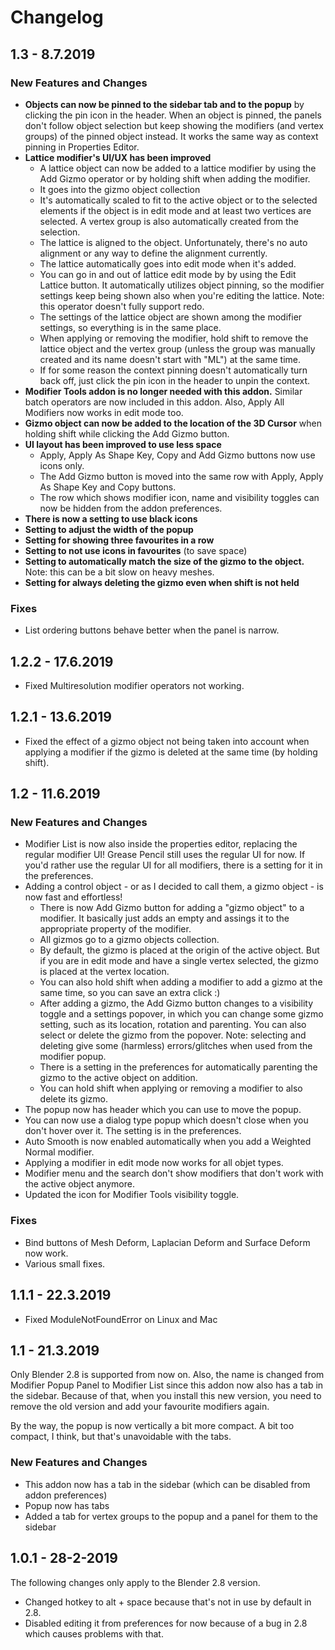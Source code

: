 # Changelog

## 1.3 - 8.7.2019

### New Features and Changes

- **Objects can now be pinned to the sidebar tab and to the popup** by clicking the pin icon in the header. When an object is pinned, the panels don't follow object selection but keep showing the modifiers (and vertex groups) of the pinned object instead. It works the same way as context pinning in Properties Editor.
- **Lattice modifier's UI/UX has been improved**
  - A lattice object can now be added to a lattice modifier by using the Add Gizmo operator or by holding shift when adding the modifier.
  - It goes into the gizmo object collection
  - It's automatically scaled to fit to the active object or to the selected elements if the object is in edit mode and at least two vertices are selected. A vertex group is also automatically created from the selection.
  - The lattice is aligned to the object. Unfortunately, there's no auto alignment or any way to define the alignment currently.
  - The lattice automatically goes into edit mode when it's added.
  - You can go in and out of lattice edit mode by by using the Edit Lattice button. It automatically utilizes object pinning, so the modifier settings keep being shown also when you're editing the lattice. Note: this operator doesn't fully support redo.
  - The settings of the lattice object are shown among the modifier settings, so everything is in the same place.
  - When applying or removing the modifier, hold shift to remove the lattice object and the vertex group (unless the group was manually created and its name doesn't start with "ML") at the same time.
  - If for some reason the context pinning doesn't automatically turn back off, just click the pin icon in the header to unpin the context.
- **Modifier Tools addon is no longer needed with this addon.** Similar batch operators are now included in this addon. Also, Apply All Modifiers now works in edit mode too.
- **Gizmo object can now be added to the location of the 3D Cursor** when holding shift while clicking the Add Gizmo button.
- **UI layout has been improved to use less space**
  - Apply, Apply As Shape Key, Copy and Add Gizmo buttons now use icons only.
  - The Add Gizmo button is moved into the same row with Apply, Apply As Shape Key and Copy buttons.
  - The row which shows modifier icon, name and visibility toggles can now be hidden from the addon preferences.
- **There is now a setting to use black icons**
- **Setting to adjust the width of the popup**
- **Setting for showing three favourites in a row**
- **Setting to not use icons in favourites** (to save space)
- **Setting to automatically match the size of the gizmo to the object.** Note: this can be a bit slow on heavy meshes.
- **Setting for always deleting the gizmo even when shift is not held**

### Fixes

- List ordering buttons behave better when the panel is narrow.

## 1.2.2 - 17.6.2019

- Fixed Multiresolution modifier operators not working.

## 1.2.1 - 13.6.2019

- Fixed the effect of a gizmo object not being taken into account when applying a modifier if the gizmo is deleted at the same time (by holding shift).

## 1.2 - 11.6.2019

### New Features and Changes

- Modifier List is now also inside the properties editor, replacing the regular modifier UI! Grease Pencil still uses the regular UI for now. If you'd rather use the regular UI for all modifiers, there is a setting for it in the preferences.
- Adding a control object - or as I decided to call them, a gizmo object - is now fast and effortless!
   - There is now Add Gizmo button for adding a "gizmo object" to a modifier. It basically just adds an empty and assings it to the appropriate property of the modifier.
   - All gizmos go to a gizmo objects collection.
   - By default, the gizmo is placed at the origin of the active object. But if you are in edit mode and have a single vertex selected, the gizmo is placed at the vertex location.
   - You can also hold shift when adding a modifier to add a gizmo at the same time, so you can save an extra click :)
   - After adding a gizmo, the Add Gizmo button changes to a visibility toggle and a settings popover, in which you can change some gizmo setting, such as its location, rotation and parenting. You can also select or delete the gizmo from the popover. Note: selecting and deleting give some (harmless) errors/glitches when used from the modifier popup.
   - There is a setting in the preferences for automatically parenting the gizmo to the active object on addition.
   - You can hold shift when applying or removing a modifier to also delete its gizmo.
- The popup now has header which you can use to move the popup.
- You can now use a dialog type popup which doesn't close when you don't hover over it. The setting is in the preferences.
- Auto Smooth is now enabled automatically when you add a Weighted Normal modifier.
- Applying a modifier in edit mode now works for all objet types.
- Modifier menu and the search don't show modifiers that don't work with the active object anymore.
- Updated the icon for Modifier Tools visibility toggle.

### Fixes
- Bind buttons of Mesh Deform, Laplacian Deform and Surface Deform now work.
- Various small fixes.

## 1.1.1 - 22.3.2019

- Fixed ModuleNotFoundError on Linux and Mac

## 1.1 - 21.3.2019

Only Blender 2.8 is supported from now on. Also, the name is changed from Modifier Popup Panel to Modifier List since this addon now also has a tab in  the sidebar. Because of that, when you install this new version, you need to remove the old version and add your favourite modifiers again.

By the way, the popup is now vertically a bit more compact. A bit too compact, I think, but that's unavoidable with the tabs.

### New Features and Changes

- This addon now has a tab in the sidebar (which can be disabled from addon preferences)
- Popup now has tabs
- Added a tab for vertex groups to the popup and a panel for them to the sidebar

## 1.0.1 - 28-2-2019

The following changes only apply to the Blender 2.8 version.

- Changed hotkey to alt + space because that's not in use by default in 2.8.
- Disabled editing it from preferences for now because of a bug in 2.8 which causes problems with that.